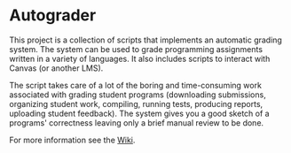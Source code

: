 # Autograder
This project is a collection of scripts that implements an automatic grading system. The system can be used to grade programming assignments written in a variety of languages. It also includes scripts to interact with Canvas (or another LMS).

The script takes care of a lot of the boring and time-consuming work associated with grading student programs (downloading submissions, organizing student work, compiling, running tests, producing reports, uploading student feedback). The system gives you a good sketch of a programs' correctness leaving only a brief manual review to be done.

For more information see the [Wiki](https://github.com/edparrish/autograder/wiki).
